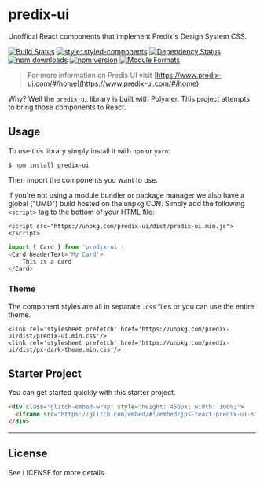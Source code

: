 # predix-ui
Unoffical React components that implement Predix's Design System CSS.

[![Build Status](https://travis-ci.org/jonniespratley/predix-ui/develop.svg)](https://travis-ci.org/jonniespratley/predix-ui) [![style: styled-components](https://img.shields.io/badge/style-%F0%9F%92%85%20styled--components-orange.svg?colorB=daa357&colorA=db748e)](https://github.com/styled-components/styled-components) [![Dependency Status](https://img.shields.io/david/jonniespratley/predix-ui.svg)](https://david-dm.org/jonniespratley/predix-ui)
[![npm downloads](https://img.shields.io/npm/dm/predix-ui.svg)]() [![npm version](https://img.shields.io/npm/v/predix-ui.svg)]() [![Module Formats](https://img.shields.io/badge/module%20formats-umd%2C%20cjs%2C%20esm-green.svg)]()

> For more information on Predix UI visit [https://www.predix-ui.com/#/home](https://www.predix-ui.com/#/home)

Why? Well the `predix-ui` library is built with Polymer. This project attempts to bring those components to React.



## Usage
To use this library simply install it with `npm` or `yarn`:

```code
$ npm install predix-ui
```

Then import the components you want to use.

If you're not using a module bundler or package manager we also have a global ("UMD") build hosted on the unpkg CDN. Simply add the following `<script>` tag to the bottom of your HTML file:

```code
<script src="https://unpkg.com/predix-ui/dist/predix-ui.min.js"></script>
```

```js
import { Card } from 'predix-ui';                  
<Card headerText='My Card'>
    This is a card
</Card>
```

### Theme
The component styles are all in separate `.css` files or you can use the entire theme.

```code
<link rel='stylesheet prefetch' href='https://unpkg.com/predix-ui/dist/predix-ui.min.css'/>
<link rel='stylesheet prefetch' href='https://unpkg.com/predix-ui/dist/px-dark-theme.min.css'/>
```



## Starter Project
You can get started quickly with this starter project.

```html
<div class="glitch-embed-wrap" style="height: 450px; width: 100%;">
  <iframe src="https://glitch.com/embed/#!/embed/jps-react-predix-ui-starter?path=src/components/App/index.js&previewSize=100" alt="jps-react-predix-ui-starter on glitch" style="height: 100%; width: 100%; border: 0;"></iframe>
</div>
```




---

## License
See LICENSE for more details.

